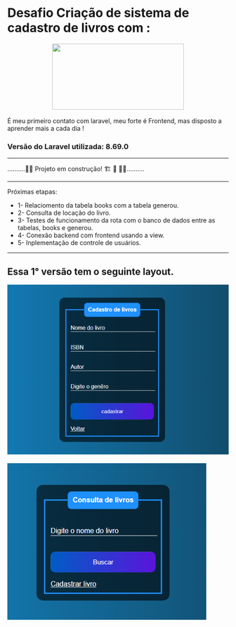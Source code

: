 # Desafio Criação de sistema de cadastro de livros com :
<p align="center"><a href="https://laravel.com" target="_blank"><img src="https://raw.githubusercontent.com/laravel/art/master/logo-lockup/5%20SVG/2%20CMYK/1%20Full%20Color/laravel-logolockup-cmyk-red.svg" width="300" height="150"></a></p>


É meu primeiro contato com laravel, meu forte é Frontend, mas disposto a aprender mais a cada dia !
### Versão do Laravel utilizada: 8.69.0
__________________________________________________________________

..........🚧🚧 Projeto em construção! 🏗 👷 🧱🚧..........
________________________________________________________________
Próximas etapas:

* 1- Relaciomento da tabela books com a tabela generou.
* 2- Consulta de locação do livro.
* 3- Testes de funcionamento da rota com o banco de dados entre as tabelas,  books e generou.
* 4- Conexão backend com frontend usando a view.
* 5- Inplementação de controle de usuários. 

________________________________________________________________
## Essa 1° versão tem o seguinte layout.

![](img/cadastro.png)
<br></br>
![](img/Consulta.png)

